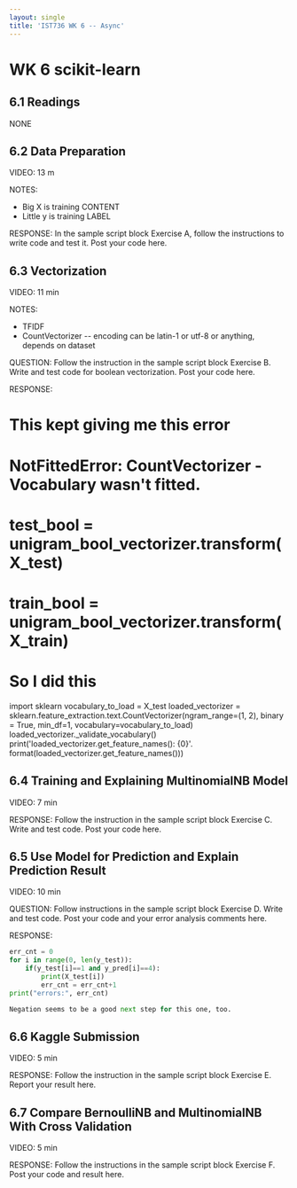 ```yaml
---
layout: single
title: 'IST736 WK 6 -- Async'
---
```


# WK 6 scikit-learn

## 6.1 Readings
NONE

## 6.2 Data Preparation

VIDEO:
13 m

NOTES:
* Big X is training CONTENT
* Little y is training LABEL 

RESPONSE:
In the sample script block Exercise A, follow the instructions to write code and test it. Post your code here.

## 6.3 Vectorization

VIDEO: 
11 min

NOTES:
* TFIDF
* CountVectorizer
-- encoding can be latin-1 or utf-8 or anything, depends on dataset


QUESTION: 
Follow the instruction in the sample script block Exercise B. Write and test code for boolean vectorization. Post your code here.

RESPONSE:
# This kept giving me this error
# NotFittedError: CountVectorizer - Vocabulary wasn't fitted.

# test_bool = unigram_bool_vectorizer.transform(X_test)
# train_bool = unigram_bool_vectorizer.transform(X_train)

# So I did this
import sklearn
vocabulary_to_load = X_test
loaded_vectorizer = sklearn.feature_extraction.text.CountVectorizer(ngram_range=(1,
                                        2), binary = True, min_df=1, vocabulary=vocabulary_to_load)
loaded_vectorizer._validate_vocabulary()
print('loaded_vectorizer.get_feature_names(): {0}'.
  format(loaded_vectorizer.get_feature_names()))

## 6.4 Training and Explaining MultinomialNB Model

VIDEO:
7 min

RESPONSE:
Follow the instruction in the sample script block Exercise C. Write and test code. Post your code here.

## 6.5 Use Model for Prediction and Explain Prediction Result

VIDEO:
10 min

QUESTION:
Follow instructions in the sample script block Exercise D. Write and test code. Post your code and your error analysis comments here.

RESPONSE:
```python
err_cnt = 0
for i in range(0, len(y_test)):
    if(y_test[i]==1 and y_pred[i]==4):
        print(X_test[i])
        err_cnt = err_cnt+1
print("errors:", err_cnt)

Negation seems to be a good next step for this one, too.
```

## 6.6 Kaggle Submission

VIDEO:
5 min

RESPONSE:
Follow the instruction in the sample script block Exercise E. Report your result here.

## 6.7 Compare BernoulliNB and MultinomialNB With Cross Validation

VIDEO: 
5 min

RESPONSE: 
Follow the instructions in the sample script block Exercise F. Post your code and result here.
